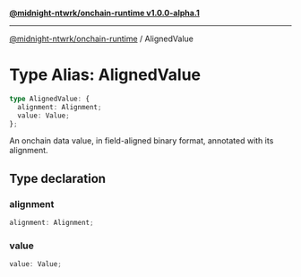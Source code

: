 [**@midnight-ntwrk/onchain-runtime v1.0.0-alpha.1**](../README.md)

***

[@midnight-ntwrk/onchain-runtime](../globals.md) / AlignedValue

# Type Alias: AlignedValue

```ts
type AlignedValue: {
  alignment: Alignment;
  value: Value;
};
```

An onchain data value, in field-aligned binary format, annotated with its
alignment.

## Type declaration

### alignment

```ts
alignment: Alignment;
```

### value

```ts
value: Value;
```
